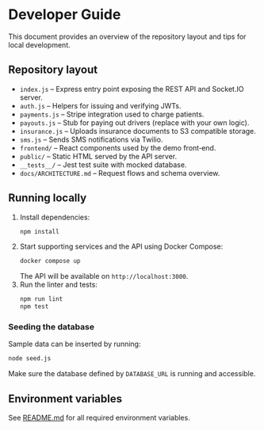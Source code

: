 # Developer Guide

This document provides an overview of the repository layout and tips for local development.

## Repository layout

- `index.js` – Express entry point exposing the REST API and Socket.IO server.
- `auth.js` – Helpers for issuing and verifying JWTs.
- `payments.js` – Stripe integration used to charge patients.
- `payouts.js` – Stub for paying out drivers (replace with your own logic).
- `insurance.js` – Uploads insurance documents to S3 compatible storage.
- `sms.js` – Sends SMS notifications via Twilio.
- `frontend/` – React components used by the demo front‑end.
- `public/` – Static HTML served by the API server.
- `__tests__/` – Jest test suite with mocked database.
- `docs/ARCHITECTURE.md` – Request flows and schema overview.

## Running locally

1. Install dependencies:
   ```bash
   npm install
   ```
2. Start supporting services and the API using Docker Compose:
   ```bash
   docker compose up
   ```
   The API will be available on `http://localhost:3000`.
3. Run the linter and tests:
   ```bash
   npm run lint
   npm test
   ```

### Seeding the database

Sample data can be inserted by running:
```bash
node seed.js
```
Make sure the database defined by `DATABASE_URL` is running and accessible.

## Environment variables

See [README.md](../README.md) for all required environment variables.

